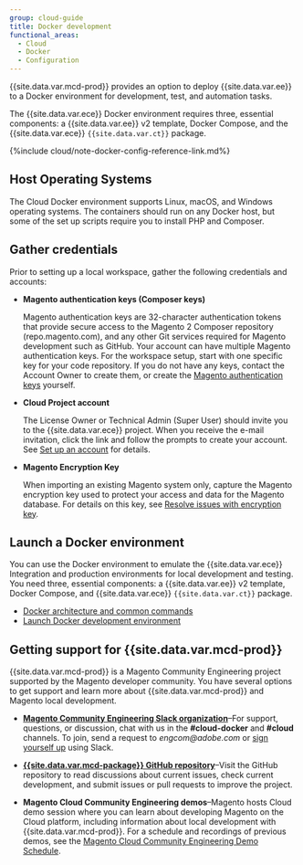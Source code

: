 ```yaml
---
group: cloud-guide
title: Docker development
functional_areas:
  - Cloud
  - Docker
  - Configuration
---
```


{{site.data.var.mcd-prod}} provides an option to deploy {{site.data.var.ee}} to a Docker environment for development, test, and automation tasks.

The {{site.data.var.ece}} Docker environment requires three, essential components: a {{site.data.var.ee}} v2 template, Docker Compose, and the {{site.data.var.ece}} `{{site.data.var.ct}}` package.

{%include cloud/note-docker-config-reference-link.md%}

## Host Operating Systems

The Cloud Docker environment supports Linux, macOS, and Windows operating systems. The containers should run on any Docker host, but some of the set up scripts require you to install PHP and Composer.

## Gather credentials

Prior to setting up a local workspace, gather the following credentials and accounts:

-  **Magento authentication keys (Composer keys)**

    Magento authentication keys are 32-character authentication tokens that provide secure access to the Magento 2 Composer repository (repo.magento.com), and any other Git services required for Magento development such as GitHub. Your account can have multiple Magento authentication keys. For the workspace setup, start with one specific key for your code repository. If you do not have any keys, contact the Account Owner to create them, or create the [Magento authentication keys] yourself.

-  **Cloud Project account**

   The License Owner or Technical Admin (Super User) should invite you to the {{site.data.var.ece}} project. When you receive the e-mail invitation, click the link and follow the prompts to create your account. See [Set up an account] for details.

-  **Magento Encryption Key**

   When importing an existing Magento system only, capture the Magento encryption key used to protect your access and data for the Magento database. For details on this key, see [Resolve issues with encryption key].

## Launch a Docker environment

You can use the Docker environment to emulate the {{site.data.var.ece}} Integration and production environments for local development and testing. You need three, essential components: a {{site.data.var.ee}} v2 template, Docker Compose, and {{site.data.var.ece}} `{{site.data.var.ct}}` package.

-  [Docker architecture and common commands]({{site.baseurl}}/cloud/docker/docker-containers.html)
-  [Launch Docker development environment]({{site.baseurl}}/cloud/docker/docker-config.html)

## Getting support for {{site.data.var.mcd-prod}}

{{site.data.var.mcd-prod}} is a Magento Community Engineering project supported by the Magento developer community. You have several options to get support and learn more about {{site.data.var.mcd-prod}} and Magento local development.

-  **[Magento Community Engineering Slack organization]**–For support, questions, or discussion, chat with us in the **#cloud-docker** and **#cloud** channels. To join, send a request to _engcom@adobe.com_ or [sign yourself up] using Slack.

-  **[{{site.data.var.mcd-package}} GitHub repository]**–Visit the GitHub repository to read discussions about current issues, check current development, and submit issues or pull requests to improve the project.

-  **Magento Cloud Community Engineering demos**–Magento hosts Cloud demo session where you can learn about developing Magento on the Cloud platform, including information about local development with {{site.data.var.mcd-prod}}. For a schedule and recordings of previous demos, see the [Magento Cloud Community Engineering Demo Schedule].

<!--Link definitions-->

[config docker]: {{site.baseurl}}/cloud/docker/docker-config.html
[Magento authentication keys]: {{site.baseurl}}/guides/v2.3/install-gde/prereq/connect-auth.html
[Magento Community Engineering Slack organization]: https://magentocommeng.slack.com/
[Set up an account]: {{site.baseurl}}/cloud/before/before-workspace.html#newaccount
[sign yourself up]: https://opensource.magento.com/slack
[Magento Cloud Community Engineering demo schedule]: https://spark.adobe.com/page/PbxJoujH7oRTc/
[{{site.data.var.mcd-package}} GitHub repository]: https://github.com/magento/magento-cloud-docker
[Resolve issues with encryption key]: {{site.baseurl}}/cloud/trouble/trouble-crypt-key-variable.html
